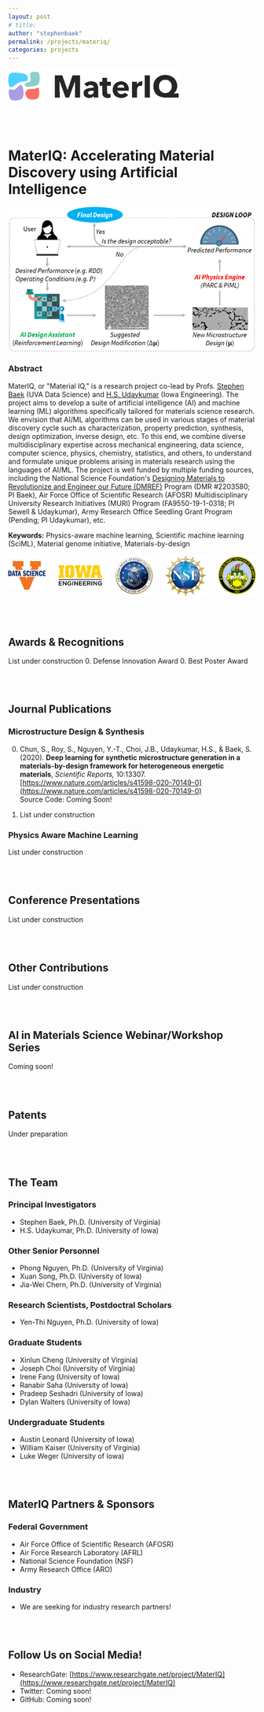 ```yaml
---
layout: post
# title: 
author: "stephenbaek"
permalink: /projects/materiq/
categories: projects
---
```

![](/projects/materiq/img/materiq_logo.png)

<br/>&nbsp;

# MaterIQ: Accelerating Material Discovery using Artificial Intelligence

![](/projects/materiq/img/materiq_design_loop.png)

### Abstract
MaterIQ, or "Material IQ," is a research project co-lead by Profs. [Stephen Baek](http://www.stephenbaek.com) (UVA Data Science) and [H.S. Udaykumar](https://engineering.uiowa.edu/people/hs-udaykumar) (Iowa Engineering). The project aims to develop a suite of artificial intelligence (AI) and machine learning (ML) algorithms specifically tailored for materials science research. We envision that AI/ML algorithms can be used in various stages of material discovery cycle such as characterization, property prediction, synthesis, design optimization, inverse design, etc. To this end, we combine diverse multidisciplinary expertise across mechanical engineering, data science, computer science, physics, chemistry, statistics, and others, to understand and formulate unique problems arising in materials research using the languages of AI/ML. The project is well funded by multiple funding sources, including the National Science Foundation's [Designing Materials to Revolutionize and Engineer our Future (DMREF)](https://beta.nsf.gov/funding/opportunities/designing-materials-revolutionize-and-engineer-our-future-dmref) Program (DMR #2203580; PI Baek), Air Force Office of Scientific Research (AFOSR) Multidisciplinary University Research Initiatives (MURI) Program (FA9550-19-1-0318; PI Sewell & Udaykumar), Army Research Office Seedling Grant Program (Pending; PI Udaykumar), etc. 

**Keywords:**  Physics-aware machine learning, Scientific machine learning (SciML), Material genome initiative, Materials-by-design

<div style="display: flex; align-items: center; justify-content: center;">
    <div style="float:left">
    <img src="/projects/materiq/img/sds_logo.png" width="100px"/>
    </div>
    <div style="float:left; margin-left: 25px">
    <img src="/projects/materiq/img/iowa_eng_logo.jpg" width="120px"/>
    </div>
    <div style="float:left; margin-left: 25px">
    <img src="/projects/materiq/img/afosr_logo.jpg" width="100px"/>
    </div>
    <div style="float:left; margin-left: 25px">
    <img src="/projects/materiq/img/nsf_logo.png" width="110px"/>
    </div>
    <div style="float:left; margin-left: 25px">
    <img src="/projects/materiq/img/aro_logo.gif" width="100px"/>
    </div>
</div>

<br/>&nbsp;

## Awards & Recognitions
List under construction
0. Defense Innovation Award
0. Best Poster Award

<br/>&nbsp;

## Journal Publications
### Microstructure Design & Synthesis
0. Chun, S., Roy, S., Nguyen, Y.-T., Choi, J.B., Udaykumar, H.S., & Baek, S. (2020). **Deep learning for synthetic microstructure generation in a materials-by-design framework for heterogeneous energetic materials**, *Scientific Reports,* 10:13307.<br/>
[https://www.nature.com/articles/s41598-020-70149-0](https://www.nature.com/articles/s41598-020-70149-0)<br/>
Source Code: Coming Soon!

0. List under construction

### Physics Aware Machine Learning
List under construction


<br/>&nbsp;

## Conference Presentations
List under construction

<br/>&nbsp;

## Other Contributions
List under construction



<br/>&nbsp;

## AI in Materials Science Webinar/Workshop Series
Coming soon!



<br/>&nbsp;

## Patents
Under preparation


<br/>&nbsp;

## The Team

### Principal Investigators
- Stephen Baek, Ph.D. (University of Virginia)
- H.S. Udaykumar, Ph.D. (University of Iowa)

### Other Senior Personnel
- Phong Nguyen, Ph.D. (University of Virginia)
- Xuan Song, Ph.D. (University of Iowa)
- Jia-Wei Chern, Ph.D. (University of Virginia)

### Research Scientists, Postdoctral Scholars
- Yen-Thi Nguyen, Ph.D. (University of Iowa)

### Graduate Students
- Xinlun Cheng (University of Virginia)
- Joseph Choi (University of Virginia)
- Irene Fang (University of Iowa)
- Ranabir Saha (University of Iowa)
- Pradeep Seshadri (University of Iowa)
- Dylan Walters (University of Iowa)

### Undergraduate Students
- Austin Leonard (University of Iowa)
- William Kaiser (University of Virginia)
- Luke Weger (University of Iowa)

<br/>&nbsp;

## MaterIQ Partners & Sponsors
### Federal Government
- Air Force Office of Scientific Research (AFOSR)
- Air Force Research Laboratory (AFRL)
- National Science Foundation (NSF)
- Army Research Office (ARO)

### Industry
- We are seeking for industry research partners!

<br/>&nbsp;

## Follow Us on Social Media!
- ResearchGate: [https://www.researchgate.net/project/MaterIQ](https://www.researchgate.net/project/MaterIQ)
- Twitter: Coming soon!
- GitHub: Coming soon!
